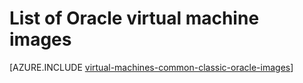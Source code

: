 <properties
    pageTitle="List of Oracle VM images | Azure"
    description="Get the list of Oracle images in the Azure Gallery and learn how to create an Oracle virtual machine."
    services="virtual-machines-windows"
    documentationcenter=""
    author="rickstercdn"
    manager="timlt"
    editor=""
    tags="azure-service-management, azure-resource-manager" />
<tags
    ms.assetid="eb8e2fe6-4f73-4209-a327-b0081167dad2"
    ms.service="virtual-machines-windows"
    ms.devlang="na"
    ms.topic="article"
    ms.tgt_pltfrm="vm-windows"
    ms.workload="infrastructure-services"
    ms.date="09/06/2016"
    wacn.date=""
    ms.author="rclaus" />

# List of Oracle virtual machine images
[AZURE.INCLUDE [virtual-machines-common-classic-oracle-images](../../includes/virtual-machines-common-classic-oracle-images.md)]

